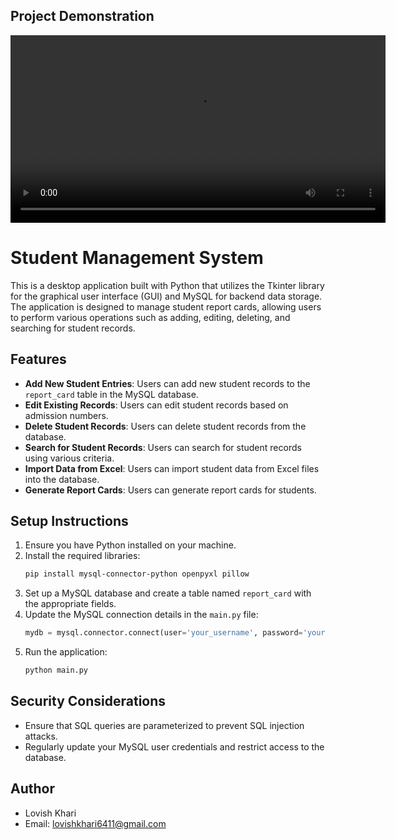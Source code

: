 ## Project Demonstration
<video width="600" controls loop>
  <source src="assets/video.mp4" type="video/mp4">
  Your browser does not support the video tag.
</video>


# Student Management System

This is a desktop application built with Python that utilizes the Tkinter library for the graphical user interface (GUI) and MySQL for backend data storage. The application is designed to manage student report cards, allowing users to perform various operations such as adding, editing, deleting, and searching for student records.

## Features
- **Add New Student Entries**: Users can add new student records to the `report_card` table in the MySQL database.
- **Edit Existing Records**: Users can edit student records based on admission numbers.
- **Delete Student Records**: Users can delete student records from the database.
- **Search for Student Records**: Users can search for student records using various criteria.
- **Import Data from Excel**: Users can import student data from Excel files into the database.
- **Generate Report Cards**: Users can generate report cards for students.

## Setup Instructions
1. Ensure you have Python installed on your machine.
2. Install the required libraries:
   ```bash
   pip install mysql-connector-python openpyxl pillow
   ```
3. Set up a MySQL database and create a table named `report_card` with the appropriate fields.
4. Update the MySQL connection details in the `main.py` file:
   ```python
   mydb = mysql.connector.connect(user='your_username', password='your_password', host='localhost', database='your_database')
   ```
5. Run the application:
   ```bash
   python main.py
   ```

## Security Considerations
- Ensure that SQL queries are parameterized to prevent SQL injection attacks.
- Regularly update your MySQL user credentials and restrict access to the database.

## Author
- Lovish Khari
- Email: lovishkhari6411@gmail.com
